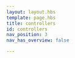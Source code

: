 ```yaml
---
layout: layout.hbs
template: page.hbs
title: controllers
id: controllers
nav_position: 3
nav_has_overview: false

---
```


